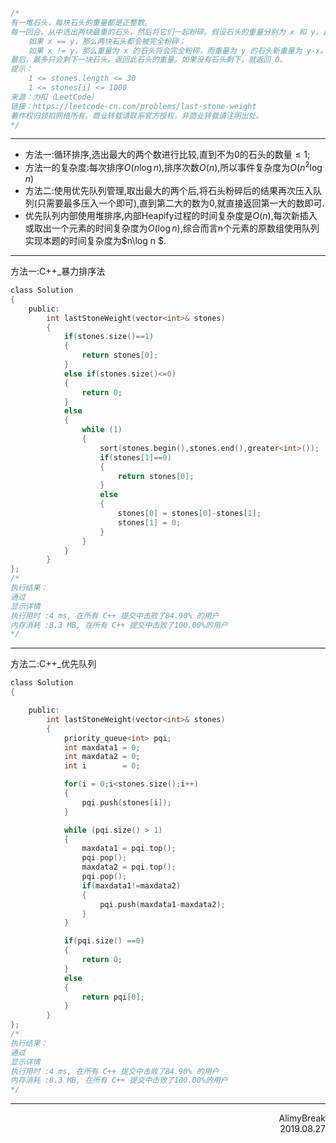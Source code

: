 ```C
/*
有一堆石头，每块石头的重量都是正整数。
每一回合，从中选出两块最重的石头，然后将它们一起粉碎。假设石头的重量分别为 x 和 y，且 x <= y。那么粉碎的可能结果如下：
    如果 x == y，那么两块石头都会被完全粉碎；
    如果 x != y，那么重量为 x 的石头将会完全粉碎，而重量为 y 的石头新重量为 y-x。
最后，最多只会剩下一块石头。返回此石头的重量。如果没有石头剩下，就返回 0。
提示：
    1 <= stones.length <= 30
    1 <= stones[i] <= 1000
来源：力扣（LeetCode）
链接：https://leetcode-cn.com/problems/last-stone-weight
著作权归领扣网络所有。商业转载请联系官方授权，非商业转载请注明出处。
*/
```
***
+ 方法一:循环排序,选出最大的两个数进行比较,直到不为0的石头的数量$\le 1$;
+ 方法一的复杂度:每次排序$O(n\log n)$,排序次数$O(n)$,所以事件复杂度为$O(n^2\log n)$
+ 方法二:使用优先队列管理,取出最大的两个后,将石头粉碎后的结果再次压入队列(只需要最多压入一个即可),直到第二大的数为0,就直接返回第一大的数即可.
+ 优先队列内部使用堆排序,内部Heapify过程的时间复杂度是$O(n)$,每次新插入或取出一个元素的时间复杂度为$O(\log n)$,综合而言n个元素的原数组使用队列实现本题的时间复杂度为$n\log n $.
  

*** 
方法一:C++_暴力排序法
```C
class Solution
{
    public:
        int lastStoneWeight(vector<int>& stones) 
        {
            if(stones.size()==1)
            {
                return stones[0];
            }
            else if(stones.size()<=0)
            {
                return 0;
            }
            else
            {
                while (1)
                {
                    sort(stones.begin(),stones.end(),greater<int>());
                    if(stones[1]==0)
                    {
                        return stones[0];
                    }
                    else
                    {
                        stones[0] = stones[0]-stones[1];
                        stones[1] = 0;
                    }
                }
            }
        }
};
/*
执行结果：
通过
显示详情
执行用时 :4 ms, 在所有 C++ 提交中击败了84.90% 的用户
内存消耗 :8.3 MB, 在所有 C++ 提交中击败了100.00%的用户
*/
```

***
方法二:C++_优先队列
```C
class Solution
{

    public:
        int lastStoneWeight(vector<int>& stones) 
        {
            priority_queue<int> pqi;
            int maxdata1 = 0;
            int maxdata2 = 0;
            int i        = 0;

            for(i = 0;i<stones.size();i++)
            {
                pqi.push(stones[i]);
            }

            while (pqi.size() > 1)
            {
                maxdata1 = pqi.top();
                pqi.pop();
                maxdata2 = pqi.top();
                pqi.pop();
                if(maxdata1!=maxdata2)
                {
                    pqi.push(maxdata1-maxdata2);
                }
            }

            if(pqi.size() ==0)
            {
                return 0;
            }
            else
            {
                return pqi[0];
            }
        }
};
/*
执行结果：
通过
显示详情
执行用时 :4 ms, 在所有 C++ 提交中击败了84.90% 的用户
内存消耗 :8.3 MB, 在所有 C++ 提交中击败了100.00%的用户
*/
```

***


<div align = right>
AlimyBreak
</div>
<div align = right>
2019.08.27
</div>